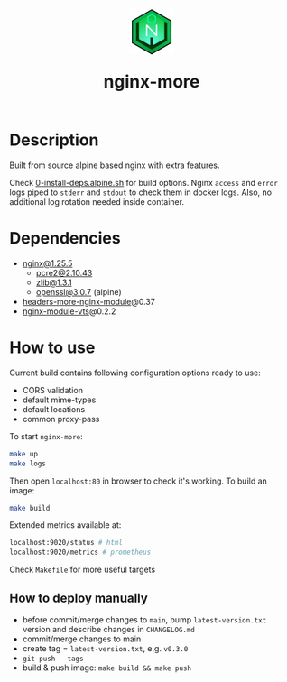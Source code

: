 <div style="display: flex; flex-flow: column; align-items: center;">
  <img src="nginx/config/html/nginx-more.svg" width="80px"/>
  <p style="font-size: 30px; font-weight: bold">nginx-more</p>
</div>

# Description

Built from source alpine based nginx with extra features.

Check [0-install-deps.alpine.sh](nginx/0-install-deps.alpine.sh) for build options. Nginx `access` and `error` logs piped to `stderr` and `stdout` to check them in docker logs. Also, no additional log rotation needed inside container.

# Dependencies

- nginx@1.25.5
  - pcre2@2.10.43
  - zlib@1.3.1
  - openssl@3.0.7 (alpine)
- [headers-more-nginx-module](https://github.com/openresty/headers-more-nginx-module)@0.37
- [nginx-module-vts](https://github.com/vozlt/nginx-module-vts)@0.2.2

# How to use

Current build contains following configuration options ready to use:

- CORS validation
- default mime-types
- default locations
- common proxy-pass

To start `nginx-more`:

  ```bash
  make up
  make logs
  ```

Then open `localhost:80` in browser to check it's working.
To build an image:

```bash
make build
```

Extended metrics available at:

```bash
localhost:9020/status # html
localhost:9020/metrics # prometheus
```

Check `Makefile` for more useful targets

## How to deploy manually

- before commit/merge changes to `main`, bump `latest-version.txt` version and describe changes in `CHANGELOG.md`
- commit/merge changes to main
- create tag = `latest-version.txt`, e.g. `v0.3.0`
- `git push --tags`
- build & push image: `make build && make push`
